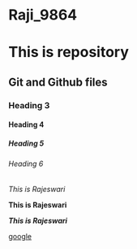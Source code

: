 # Raji_9864

# This is repository
## Git and Github files
### Heading 3
#### Heading 4
##### Heading 5
###### Heading 6

*This is Rajeswari*

**This is Rajeswari**

***This is Rajeswari***

[google](www.google.com)
